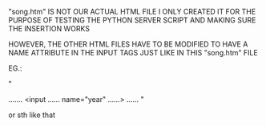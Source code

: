 
"song.htm" IS NOT OUR ACTUAL HTML FILE
I ONLY CREATED IT FOR THE PURPOSE OF TESTING THE PYTHON SERVER SCRIPT
AND MAKING SURE THE INSERTION WORKS

HOWEVER, THE OTHER HTML FILES HAVE TO BE MODIFIED TO HAVE A NAME ATTRIBUTE IN THE INPUT TAGS JUST LIKE IN THIS "song.htm" FILE

EG.:
 
 " <form>
   .......
  <input ...... name="year" ......>
   ...... "
    
   or sth like that
